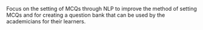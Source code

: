 Focus on the setting of MCQs through NLP to improve the method of setting MCQs and for creating a question bank that can be used by the academicians for their learners.
